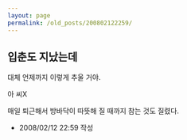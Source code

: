 ```yaml
---
layout: page
permalink: /old_posts/200802122259/
---
```


## 입춘도 지났는데

대체 언제까지 이렇게 추울 거야.

아 씨X

매일 퇴근해서 방바닥이 따뜻해 질 때까지 참는 것도 질렸다.






- 2008/02/12 22:59 작성